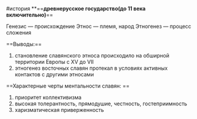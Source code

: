 #история 
**==**древнерусское государство(до 11 века включительно)**==

Генезис — происхождение
Этнос — племя, народ
Этногенез — процесс сложения

==Выводы:==  
1. становление славянского этноса происходило на обширной территории Европы с XV до VII
2. этногенез восточных славян протекал в условиях активных  контактов с другими этносами

==Характерные черты ментальности славян: ==
1. приоритет коллективизма
2. высокая толерантность, прямодушие, честность, гостеприимность
3. харизматическая приверженность